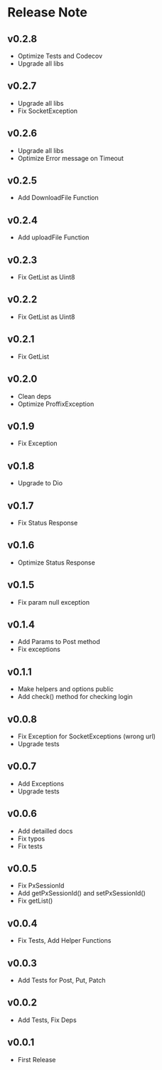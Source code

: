 # Release Note

## v0.2.8

- Optimize Tests and Codecov
- Upgrade all libs

## v0.2.7

- Upgrade all libs
- Fix SocketException

## v0.2.6

- Upgrade all libs
- Optimize Error message on Timeout

## v0.2.5

- Add DownloadFile Function

## v0.2.4

- Add uploadFile Function

## v0.2.3

- Fix GetList as Uint8

## v0.2.2

- Fix GetList as Uint8

## v0.2.1

- Fix GetList

## v0.2.0

- Clean deps
- Optimize ProffixException

## v0.1.9

- Fix Exception

## v0.1.8

- Upgrade to Dio

## v0.1.7

- Fix Status Response

## v0.1.6

- Optimize Status Response

## v0.1.5

- Fix param null exception

## v0.1.4

- Add Params to Post method
- Fix exceptions

## v0.1.1

- Make helpers and options public
- Add check() method for checking login

## v0.0.8

- Fix Exception for SocketExceptions (wrong url)
- Upgrade tests

## v0.0.7

- Add Exceptions
- Upgrade tests

## v0.0.6

- Add detailled docs
- Fix typos
- Fix tests

## v0.0.5

- Fix PxSessionId
- Add getPxSessionId() and setPxSessionId()
- Fix getList()

## v0.0.4

- Fix Tests, Add Helper Functions

## v0.0.3

- Add Tests for Post, Put, Patch

## v0.0.2

- Add Tests, Fix Deps

## v0.0.1

- First Release
